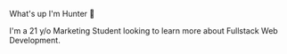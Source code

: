 What's up I'm Hunter 🧟

I'm a 21 y/o Marketing Student looking to learn more about Fullstack Web Development.
